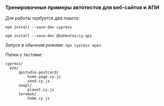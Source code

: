 ### Тренировочные примеры автотестов для веб-сайтов и АПИ ###

*Для работы тербуется два пакета:*

`npm install --save-dev cypress`

`npm install --save-dev @bahmutov/cy-api`

*Запуск в обычном режиме:*
`npx cypress open`

*Папки с тестами:*

    cypress/
      e2e/
          qastudio-postcard/
              home-page.cy.js
              send.cy.js
          swapi/
              planet.cy.js
          teremok/
              home.cy.js
